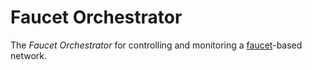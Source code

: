 # Faucet Orchestrator

The _Faucet Orchestrator_ for controlling and monitoring a
[faucet](https://github.com/faucetsdn/faucet)-based network.
